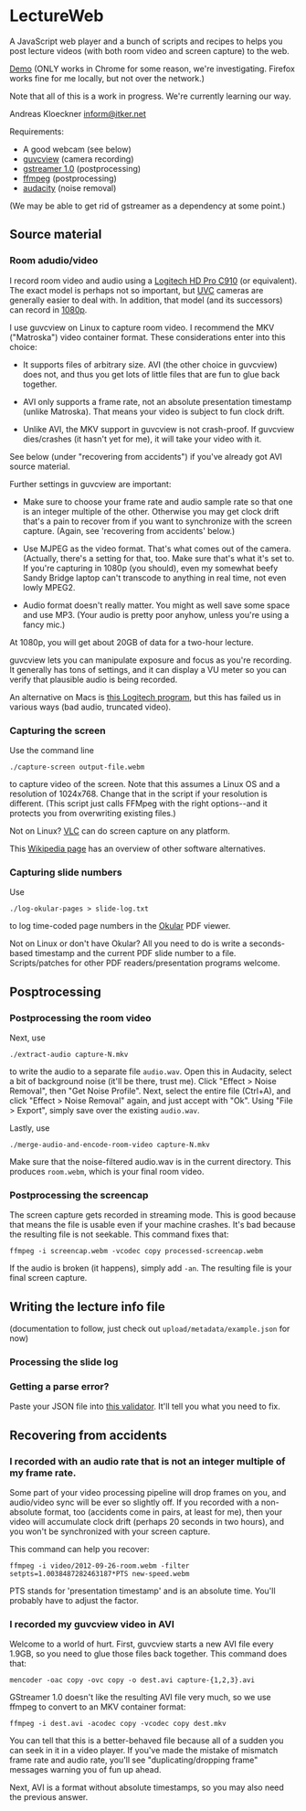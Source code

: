 # LectureWeb

A JavaScript web player and a bunch of scripts and recipes to helps you post
lecture videos (with both room video and screen capture) to the web.

[Demo](http://www.cims.nyu.edu/~kloeckner/hpc12-video/upload/html/player.html?descriptor=metadata/2012-09-05.json) (ONLY works in Chrome for some reason, we're investigating. Firefox works fine for me locally, but not over the network.)

Note that all of this is a work in progress. We're currently learning our
way.

Andreas Kloeckner <inform@itker.net>


Requirements:

* A good webcam (see below)
* [guvcview](http://guvcview.sourceforge.net/) (camera recording)
* [gstreamer 1.0](http://gstreamer.org) (postprocessing)
* [ffmpeg](http://ffmpeg.org) (postprocessing)
* [audacity](http://audacity.sourceforge.net/) (noise removal)

(We may be able to get rid of gstreamer as a dependency at some point.)

## Source material

### Room adudio/video

I record room video and audio using a [Logitech HD Pro
C910](http://www.amazon.com/Logitech-HD-Pro-Webcam-C910/dp/B003M2YT96)  (or
equivalent). The exact model is perhaps not so important, but
[UVC](https://en.wikipedia.org/wiki/USB_video_device_class) cameras are
generally easier to deal with. In addition, that model (and its successors) can
record in [1080p](https://en.wikipedia.org/wiki/1080p).

I use guvcview on Linux to capture room video. I recommend the MKV
("Matroska") video container format.  These considerations enter into this
choice:

* It supports files of arbitrary size. AVI (the other choice in guvcview)
  does not, and thus you get lots of little files that are fun to glue back
  together.

* AVI only supports a frame rate, not an absolute presentation timestamp
  (unlike Matroska). That means your video is subject to fun clock drift.

* Unlike AVI, the MKV support in guvcview is not crash-proof. If guvcview
  dies/crashes (it hasn't yet for me), it will take your video with it.

See below (under "recovering from accidents") if you've already got AVI source
material.

Further settings in guvcview are important:

* Make sure to choose your frame rate and audio sample rate so that one is
  an integer multiple of the other. Otherwise you may get clock drift
  that's a pain to recover from if you want to synchronize with the screen
  capture. (Again, see 'recovering from accidents' below.)

* Use MJPEG as the video format. That's what comes out of the camera.
  (Actually, there's a setting for that, too. Make sure that's what it's set
  to. If you're capturing in 1080p (you should), even my somewhat beefy Sandy
  Bridge laptop can't transcode to anything in real time, not even lowly MPEG2.

* Audio format doesn't really matter. You might as well save some space and
  use MP3. (Your audio is pretty poor anyhow, unless you're using a fancy
  mic.)

At 1080p, you will get about 20GB of data for a two-hour lecture.

guvcview lets you can manipulate exposure and focus as you're recording. It
generally has tons of settings, and it can display a VU meter so you can verify
that plausible audio is being recorded.

An alternative on Macs is [this Logitech
program](http://www.logitech.com/en-us/435/6816?section=downloads&bit=&osid=9),
but this has failed us in various ways (bad audio, truncated video).

### Capturing the screen

Use the command line

    ./capture-screen output-file.webm

to capture video of the screen. Note that this assumes a Linux OS and a
resolution of 1024x768. Change that in the script if your resolution is
different. (This script just calls FFMpeg with the right options--and it
protects you from overwriting existing files.)

Not on Linux? [VLC](http://www.wikihow.com/Screen-Capture-to-File-Using-VLC)
can do screen capture on any platform.

This [Wikipedia
page](https://en.wikipedia.org/wiki/Comparison_of_screencasting_software) has
an overview of other software alternatives.

### Capturing slide numbers

Use

    ./log-okular-pages > slide-log.txt

to log time-coded page numbers in the
[Okular](https://en.wikipedia.org/wiki/Okular) PDF viewer.

Not on Linux or don't have Okular? All you need to do is write a seconds-based
timestamp and the current PDF slide number to a file. Scripts/patches for other
PDF readers/presentation programs welcome.

## Posptrocessing

### Postprocessing the room video

Next, use

    ./extract-audio capture-N.mkv

to write the audio to a separate file `audio.wav`. Open this in Audacity,
select a bit of background noise (it'll be there, trust me). Click "Effect >
Noise Removal", then "Get Noise Profile". Next, select the entire file
(Ctrl+A), and click "Effect > Noise Removal" again, and just accept with "Ok".
Using "File > Export", simply save over the existing `audio.wav`.

Lastly, use

    ./merge-audio-and-encode-room-video capture-N.mkv

Make sure that the noise-filtered audio.wav is in the current directory. This produces
`room.webm`, which is your final room video.

### Postprocessing the screencap

The screen capture gets recorded in streaming mode. This is good because that
means the file is usable even if your machine crashes. It's bad because the
resulting file is not seekable. This command fixes that:

    ffmpeg -i screencap.webm -vcodec copy processed-screencap.webm

If the audio is broken (it happens), simply add `-an`. The resulting file is
your final screen capture.

## Writing the lecture info file

(documentation to follow, just check out `upload/metadata/example.json` for now)

### Processing the slide log

### Getting a parse error?

Paste your JSON file into [this validator](http://jsonlint.com/). It'll tell
you what you need to fix.

## Recovering from accidents

### I recorded with an audio rate that is not an integer multiple of my frame rate.

Some part of your video processing pipeline will drop frames on you, and
audio/video sync will be ever so slightly off. If you recorded with a
non-absolute format, too (accidents come in pairs, at least for me), then
your video will accumulate clock drift (perhaps 20 seconds in two hours),
and you won't be synchronized with your screen capture.

This command can help you recover:

    ffmpeg -i video/2012-09-26-room.webm -filter setpts=1.0038487282463187*PTS new-speed.webm

PTS stands for 'presentation timestamp' and is an absolute time. You'll
probably have to adjust the factor.

### I recorded my guvcview video in AVI

Welcome to a world of hurt. First, guvcview starts a new AVI file every
1.9GB, so you need to glue those files back together.  This command does that:

    mencoder -oac copy -ovc copy -o dest.avi capture-{1,2,3}.avi

GStreamer 1.0 doesn't like the resulting AVI file very much, so we use ffmpeg
to convert to an MKV container format:

    ffmpeg -i dest.avi -acodec copy -vcodec copy dest.mkv

You can tell that this is a better-behaved file because all of a sudden you can
seek in it in a video player. If you've made the mistake of mismatch frame
rate and audio rate, you'll see "duplicating/dropping frame" messages
warning you of fun up ahead.

Next, AVI is a format without absolute timestamps, so you may also need the
previous answer.
